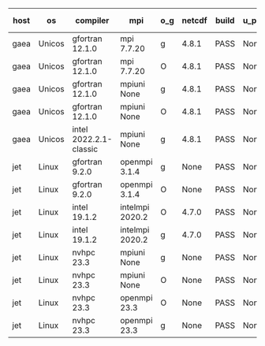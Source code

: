 

| host     | os       | compiler                              | mpi                      | o_g        | netcdf        | build       | u_pass          | u_fail          | s_pass            | s_fail            | e_pass             | e_fail             | nuopc_pass       | nuopc_fail       | artifacts link          |
|----------|----------|---------------------------------------|--------------------------|------------|---------------|-------------|-----------------|-----------------|-------------------|-------------------|--------------------|--------------------|------------------|------------------|-------------------------|
| gaea | Unicos | gfortran 12.1.0 | mpi 7.7.20  | g | 4.8.1  | PASS | None | None | None | None | None | None | None | None | <a href="https://github.com/esmf-org/esmf-test-artifacts/tree/1c7c40466ab3b2742e4a8d19c8f4c6dfc40769e4/release_8.5.0/gfortran/12.1.0/g/mpi/7.7.20" target="_blank">1c7c404</a> | 
| gaea | Unicos | gfortran 12.1.0 | mpi 7.7.20  | O | 4.8.1  | PASS | None | None | None | None | None | None | None | None | <a href="https://github.com/esmf-org/esmf-test-artifacts/tree/36adeb4df02ff357e050fa0c39ccac9d7406bdd6/release_8.5.0/gfortran/12.1.0/O/mpi/7.7.20" target="_blank">36adeb4</a> | 
| gaea | Unicos | gfortran 12.1.0 | mpiuni None  | g | 4.8.1  | PASS | None | None | None | None | None | None | None | None | <a href="https://github.com/esmf-org/esmf-test-artifacts/tree/c488992fdb9ca81f2cf2aff3f4a43468753fe2ed/release_8.5.0/gfortran/12.1.0/g/mpiuni/None" target="_blank">c488992</a> | 
| gaea | Unicos | gfortran 12.1.0 | mpiuni None  | O | 4.8.1  | PASS | None | None | None | None | None | None | None | None | <a href="https://github.com/esmf-org/esmf-test-artifacts/tree/7a37b688a519858ae552e0f91cafbfc83bb33557/release_8.5.0/gfortran/12.1.0/O/mpiuni/None" target="_blank">7a37b68</a> | 
| gaea | Unicos | intel 2022.2.1-classic | mpiuni None  | g | 4.8.1  | PASS | None | None | None | None | None | None | None | None | <a href="https://github.com/esmf-org/esmf-test-artifacts/tree/2550310e4c5cdcd6d244d2138103dc817e08b862/release_8.5.0/intel/2022.2.1-classic/g/mpiuni/None" target="_blank">2550310</a> | 
| jet | Linux | gfortran 9.2.0 | openmpi 3.1.4  | g | None  | PASS | None | None | None | None | None | None | None | None | <a href="https://github.com/esmf-org/esmf-test-artifacts/tree/1f18681a39c63c6dc699b8a899dcf31927b652d9/release_8.5.0/gfortran/9.2.0/g/openmpi/3.1.4" target="_blank">1f18681</a> | 
| jet | Linux | gfortran 9.2.0 | openmpi 3.1.4  | O | None  | PASS | None | None | None | None | None | None | None | None | <a href="https://github.com/esmf-org/esmf-test-artifacts/tree/12c80fd41250e4debc0830c749444d577e6ada4b/release_8.5.0/gfortran/9.2.0/O/openmpi/3.1.4" target="_blank">12c80fd</a> | 
| jet | Linux | intel 19.1.2 | intelmpi 2020.2  | O | 4.7.0  | PASS | None | None | None | None | None | None | None | None | <a href="https://github.com/esmf-org/esmf-test-artifacts/tree/50fc02019d36ca4f81ae6ceb12baaf522da65472/release_8.5.0/intel/19.1.2/O/intelmpi/2020.2" target="_blank">50fc020</a> | 
| jet | Linux | intel 19.1.2 | intelmpi 2020.2  | g | 4.7.0  | PASS | None | None | None | None | None | None | None | None | <a href="https://github.com/esmf-org/esmf-test-artifacts/tree/7a526108fefed938717378920eda18c6f60e9f55/release_8.5.0/intel/19.1.2/g/intelmpi/2020.2" target="_blank">7a52610</a> | 
| jet | Linux | nvhpc 23.3 | mpiuni None  | g | None  | PASS | None | None | None | None | None | None | None | None | <a href="https://github.com/esmf-org/esmf-test-artifacts/tree/c432f195966dd5bc176f212da65e183178f66e3e/release_8.5.0/nvhpc/23.3/g/mpiuni/None" target="_blank">c432f19</a> | 
| jet | Linux | nvhpc 23.3 | mpiuni None  | O | None  | PASS | None | None | None | None | None | None | None | None | <a href="https://github.com/esmf-org/esmf-test-artifacts/tree/bc12c5a7072aa0ddc64ea30c828cedd3ee212da1/release_8.5.0/nvhpc/23.3/O/mpiuni/None" target="_blank">bc12c5a</a> | 
| jet | Linux | nvhpc 23.3 | openmpi 23.3  | O | None  | PASS | None | None | None | None | None | None | None | None | <a href="https://github.com/esmf-org/esmf-test-artifacts/tree/67ba6d215883baf0a2d71763f90f409351c6a18d/release_8.5.0/nvhpc/23.3/O/openmpi/23.3" target="_blank">67ba6d2</a> | 
| jet | Linux | nvhpc 23.3 | openmpi 23.3  | g | None  | PASS | None | None | None | None | None | None | None | None | <a href="https://github.com/esmf-org/esmf-test-artifacts/tree/d164051a9080edc700968a3870b7227707986c99/release_8.5.0/nvhpc/23.3/g/openmpi/23.3" target="_blank">d164051</a> | 
